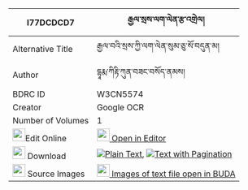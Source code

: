 |I77DCDCD7|རྒྱལ་སྲས་ལག་ལེན་རྩ་འགྲེལ། 
| --- | --- 
|Alternative Title |རྒྱལ་བའི་སྲས་ཀྱི་ལག་ལེན་སུམ་ཅུ་སོ་བདུན་མ།
|Author| དྷཱརྨ་ཀིརྟི་ཀུན་བཟང་བསོད་ནམས།
|BDRC ID | W3CN5574
|Creator | Google OCR
|Number of Volumes| 1
|<img width="25" src="https://img.icons8.com/color/25/000000/edit-property.png">Edit Online| [<img width="25" src="https://avatars.githubusercontent.com/u/45091458?s=200&v=4"> Open in Editor](http://editor.openpecha.org/I77DCDCD7)
|<img width="25" src="https://img.icons8.com/fluent/48/000000/download-2.png"/>  Download | [![](https://img.icons8.com/color/20/000000/txt.png)Plain Text](https://github.com/Openpecha/I77DCDCD7/releases/download/v1/gyalse_laklen_tsadrel_plain_I77DCDCD7.zip), [![](https://img.icons8.com/color/20/000000/txt.png)Text with Pagination](https://github.com/Openpecha/I77DCDCD7/releases/download/v1/gyalse_laklen_tsadrel_pages_I77DCDCD7.zip)
|<img width="25" src="https://img.icons8.com/plasticine/100/000000/pictures-folder.png"/>  Source Images | [<img width="25" src="https://library.bdrc.io/icons/BUDA-small.svg"> Images of text file open in BUDA](https://library.bdrc.io/show/bdr:W3CN5574)
